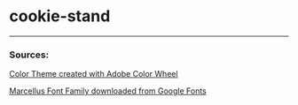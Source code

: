 # cookie-stand




*** 
### Sources:
[Color Theme created with Adobe Color Wheel](images/AdobeColor-SalmonCookies.jpeg)

[Marcellus Font Family downloaded from Google Fonts](fonts/marcellus-regular-demo.html)



